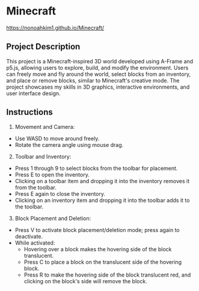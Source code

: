 # Minecraft
https://nonoahkim1.github.io/Minecraft/

## Project Description
This project is a Minecraft-inspired 3D world developed using A-Frame and p5.js, allowing users to explore, build, and modify the environment. Users can freely move and fly around the world, select blocks from an inventory, and place or remove blocks, similar to Minecraft's creative mode. The project showcases my skills in 3D graphics, interactive environments, and user interface design.

## Instructions
1. Movement and Camera:
* Use WASD to move around freely.
* Rotate the camera angle using mouse drag.

2. Toolbar and Inventory:
* Press 1 through 9 to select blocks from the toolbar for placement.
* Press E to open the inventory.
* Clicking on a toolbar item and dropping it into the inventory removes it from the toolbar.
* Press E again to close the inventory.
* Clicking on an inventory item and dropping it into the toolbar adds it to the toolbar.

3. Block Placement and Deletion:
* Press V to activate block placement/deletion mode; press again to deactivate.
* While activated:
    * Hovering over a block makes the hovering side of the block translucent.
    * Press C to place a block on the translucent side of the hovering block.
    * Press R to make the hovering side of the block translucent red, and clicking on the block's side will remove the block.